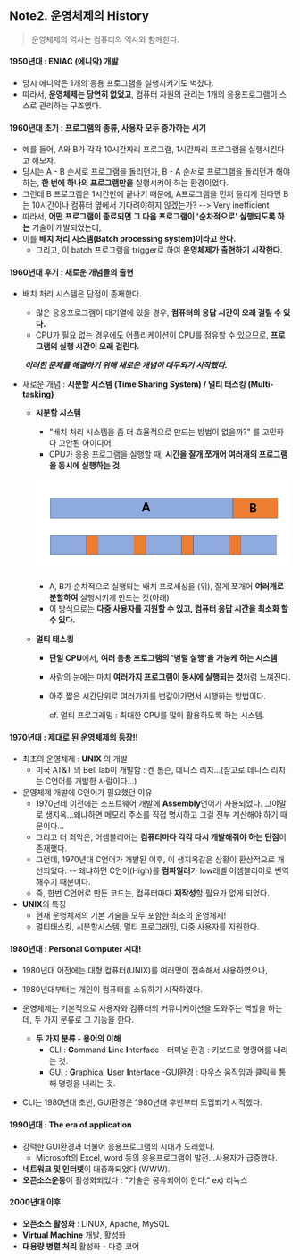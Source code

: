 ## Note2. 운영체제의 History

> 운영체제의 역사는 컴퓨터의 역사와 함께한다.

#### 1950년대 : ENIAC (에니악) 개발

- 당시 에니악은 1개의 응용 프로그램을 실행시키기도 벅찼다. 
- 따라서, **운영체제는 당연히 없었고**, 컴퓨터 자원의 관리는 1개의 응용프로그램이 스스로 관리하는 구조였다.



#### 1960년대 초기 : 프로그램의 종류, 사용자 모두 증가하는 시기

- 예를 들어, A와 B가 각각 10시간짜리 프로그램, 1시간짜리 프로그램을 실행시킨다고 해보자.
- 당시는 A - B 순서로 프로그램을 돌리던가, B - A 순서로 프로그램을 돌리던가 해야 하는, **한 번에 하나의 프로그램만을** 실행시켜야 하는 환경이었다.
- 그런데 B 프로그램은 1시간만에 끝나기 때문에, A프로그램을 먼저 돌리게 된다면 B는 10시간이나 컴퓨터 옆에서 기다려야하지 않겠는가? --> Very inefficient
- 따라서, **어떤 프로그램이 종료되면 그 다음 프로그램이 '순차적으로' 실행되도록 하는** 기술이 개발되었는데,
- 이를 **배치 처리 시스템(Batch processing system)이라고 한다.**
  - 그리고, 이 batch 프로그램을 trigger로 하여 **운영체제가 출현하기 시작한다.**



#### 1960년대 후기 : 새로운 개념들의 출현

- 배치 처리 시스템은 단점이 존재한다.

  - 많은 응용프로그램이 대기열에 있을 경우, **컴퓨터의 응답 시간이 오래 걸릴 수 있다.**
  - CPU가 필요 없는 경우에도 어플리케이션이 CPU를 점유할 수 있으므로, **프로그램의 실행 시간이 오래 걸린다.**

  

  ​	***이러한 문제를 해결하기 위해 새로운 개념이 대두되기 시작했다.***



- 새로운 개념 : **시분할 시스템 (Time Sharing System)  / 멀티 태스킹 (Multi-tasking)**

  - **시분할 시스템**

    - "배치 처리 시스템을 좀 더 효율적으로 만드는 방법이 없을까?" 를 고민하다 고안된 아이디어.
    - CPU가 응용 프로그램을 실행할 때, **시간을 잘개 쪼개어 여러개의 프로그램을 동시에 실행하는 것.**

    ![image_1](/img/Note2_1.png)

    - A, B가 순차적으로 실행되는 배치 프로세싱을 (위), 잘게 쪼개어 **여러개로 분할하여** 실행시키게 만드는 것(아래)
    - 이 방식으로는 **다중 사용자를 지원할 수 있고, 컴퓨터 응답 시간을 최소화 할 수 있다.**

  - **멀티 태스킹**

    - **단일 CPU**에서, **여러 응용 프로그램의 '병렬 실행'을 가능케 하는 시스템**

    - 사람의 눈에는 마치 **여러가지 프로그램이 동시에 실행되는 것**처럼 느껴진다.

    - 아주 짧은 시간단위로 여러가지를 번갈아가면서 시행하는 방법이다.

      cf. 멀티 프로그래밍 : 최대한 CPU를 많이 활용하도록 하는 시스템.

      

#### 1970년대 : 제대로 된 운영체제의 등장!!

- 최초의 운영체제 : **UNIX** 의 개발 
  - 미국 AT&T 의 Bell lab이 개발함 : 켄 톰슨, 데니스 리치...(참고로 데니스 리치는 C언어를 개발한 사람이다...)
- 운영체제 개발에 C언어가 필요했던 이유 
  - 1970년데 이전에는 소프트웨어 개발에 **Assembly**언어가 사용되었다. 그야말로 생지옥...왜냐하면 메모리 주소를 직접 명시하고 그걸 전부 계산해야 하기 때문이다...
  - 그리고 더 최악은, 어셈블리어는 **컴퓨터마다 각각 다시 개발해줘야 하는 단점**이 존재했다.
  - 그런데, 1970년대 C언어가 개발된 이후, 이 생지옥같은 상황이 환상적으로 개선되었다. -- 왜냐하면 C언어(High)를 **컴파일러**가 low레벨 어셈블리어로 번역해주기 때문이다.
  - 즉, 한번 C언어로 만든 코드는, 컴퓨터마다 **재작성**할 필요가 없게 되었다.
- **UNIX**의 특징
  - 현재 운영체제의 기본 기술을 모두 포함한 최초의 운영체제!
  - 멀티태스킹, 시분할시스템, 멀티 프로그래밍, 다중 사용자를 지원한다.



#### 1980년대 : Personal Computer 시대!

- 1980년대 이전에는 대형 컴퓨터(UNIX)를 여러명이 접속해서 사용하였으나,
- 1980년대부터는 개인이 컴퓨터를 소유하기 시작하였다.
- 운영체제는 기본적으로 사용자와 컴퓨터의 커뮤니케이션을 도와주는 역할을 하는데, 두 가지 분류로 그 기능을 한다.
  - **두 가지 분류 - 용어의 이해**
    - CLI : **C**ommand **L**ine **I**nterface - 터미널 환경 : 키보드로 명령어를 내리는 것.
    - GUI : **G**raphical **U**ser **I**nterface  -GUI환경 : 마우스 움직임과 클릭을 통해 명령을 내리는 것.

- CLI는 1980년대 초반, GUI환경은 1980년대 후반부터 도입되기 시작했다.



#### 1990년대 : The era of application

- 강력한 GUI환경과 더불어 응용프로그램의 시대가 도래했다.
  - Microsoft의 Excel, word 등의 응용프로그램이 발전...사용자가 급증했다.
- **네트워크 및 인터넷**이 대중화되었다 (WWW).
- **오픈소스운동**이 활성화되었다 : "기술은 공유되어야 한다." ex) 리눅스



#### 2000년대 이후 

- **오픈소스 활성화** : LINUX, Apache, MySQL
- **Virtual Machine** 개발, 활성화
- **대용량 병렬 처리** 활성화 - 다중 코어